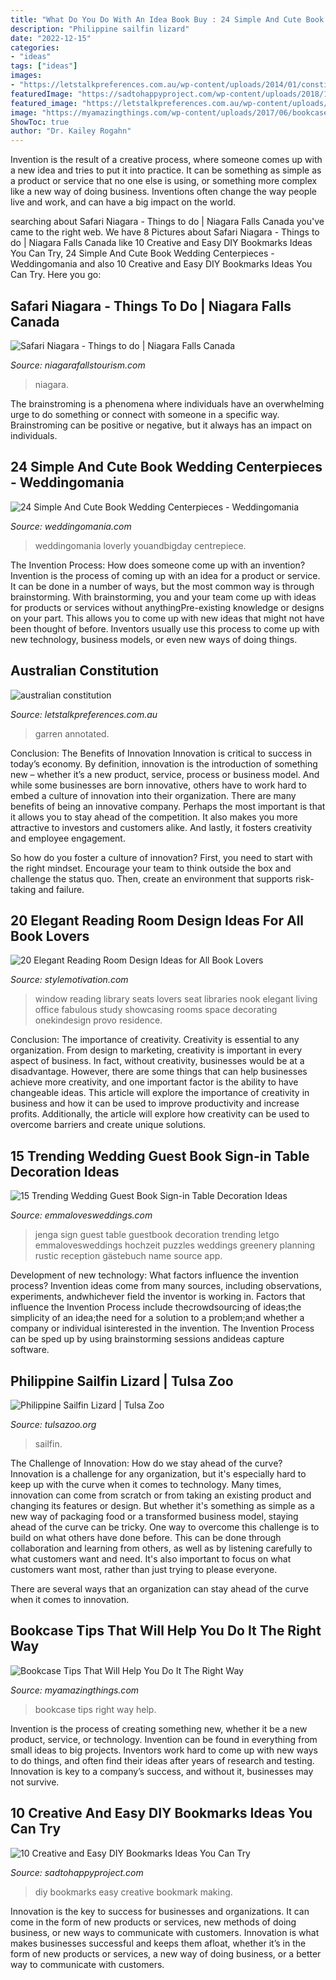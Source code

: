 ```yaml
---
title: "What Do You Do With An Idea Book Buy : 24 Simple And Cute Book Wedding Centerpieces"
description: "Philippine sailfin lizard"
date: "2022-12-15"
categories:
- "ideas"
tags: ["ideas"]
images:
- "https://letstalkpreferences.com.au/wp-content/uploads/2014/01/constitution6_samll-768x1024.jpg"
featuredImage: "https://sadtohappyproject.com/wp-content/uploads/2018/12/DIY-Bookmark-Making-Ideas-9.jpg"
featured_image: "https://letstalkpreferences.com.au/wp-content/uploads/2014/01/constitution6_samll-768x1024.jpg"
image: "https://myamazingthings.com/wp-content/uploads/2017/06/bookcase-tips-5.jpg"
ShowToc: true
author: "Dr. Kailey Rogahn"
---
```



Invention is the result of a creative process, where someone comes up with a new idea and tries to put it into practice. It can be something as simple as a product or service that no one else is using, or something more complex like a new way of doing business. Inventions often change the way people live and work, and can have a big impact on the world.

	

		
searching about Safari Niagara - Things to do | Niagara Falls Canada you've came to the right web. We have 8 Pictures about Safari Niagara - Things to do | Niagara Falls Canada like 10 Creative and Easy DIY Bookmarks Ideas You Can Try, 24 Simple And Cute Book Wedding Centerpieces - Weddingomania and also 10 Creative and Easy DIY Bookmarks Ideas You Can Try. Here you go:
		
    
## Safari Niagara - Things To Do | Niagara Falls Canada

<img loading=lazy src="http://www.niagarafallstourism.com/site/assets/files/2528/brown_bear.1400x0.jpg" onerror="this.onerror=null;this.src='https://tse1.mm.bing.net/th?id=OIP.a1H83XUA3_iAOTbmKarVEAHaE7&amp;pid=15.1';" alt="Safari Niagara - Things to do | Niagara Falls Canada">

_Source: niagarafallstourism.com_

>niagara. 

	

The brainstroming is a phenomena where individuals have an overwhelming urge to do something or connect with someone in a specific way. Brainstroming can be positive or negative, but it always has an impact on individuals.

    
## 24 Simple And Cute Book Wedding Centerpieces - Weddingomania

<img loading=lazy src="https://i.weddingomania.com/24-Elegant-Ideas-For-A-Book-Inspired-Wedding15.jpg" onerror="this.onerror=null;this.src='https://tse3.mm.bing.net/th?id=OIP.-m2qzu02VWDpYQAIEZ9CTQAAAA&amp;pid=15.1';" alt="24 Simple And Cute Book Wedding Centerpieces - Weddingomania">

_Source: weddingomania.com_

>weddingomania loverly youandbigday centrepiece. 

	

The Invention Process: How does someone come up with an invention?
Invention is the process of coming up with an idea for a product or service. It can be done in a number of ways, but the most common way is through brainstorming. With brainstorming, you and your team come up with ideas for products or services without anythingPre-existing knowledge or designs on your part. This allows you to come up with new ideas that might not have been thought of before. Inventors usually use this process to come up with new technology, business models, or even new ways of doing things.

    
## Australian Constitution

<img loading=lazy src="https://letstalkpreferences.com.au/wp-content/uploads/2014/01/constitution6_samll-768x1024.jpg" onerror="this.onerror=null;this.src='https://tse1.mm.bing.net/th?id=OIP.ZqVBqXpUOdABNicZ5CssigHaJ4&amp;pid=15.1';" alt="australian constitution">

_Source: letstalkpreferences.com.au_

>garren annotated. 

	

Conclusion: The Benefits of Innovation
Innovation is critical to success in today’s economy. By definition, innovation is the introduction of something new – whether it’s a new product, service, process or business model. And while some businesses are born innovative, others have to work hard to embed a culture of innovation into their organization.
There are many benefits of being an innovative company. Perhaps the most important is that it allows you to stay ahead of the competition. It also makes you more attractive to investors and customers alike. And lastly, it fosters creativity and employee engagement.

So how do you foster a culture of innovation? First, you need to start with the right mindset. Encourage your team to think outside the box and challenge the status quo. Then, create an environment that supports risk-taking and failure.

    
## 20 Elegant Reading Room Design Ideas For All Book Lovers

<img loading=lazy src="https://www.stylemotivation.com/wp-content/uploads/2014/02/20-Elegant-Reading-Room-Design-Ideas-for-All-Book-Lovers-14.jpg" onerror="this.onerror=null;this.src='https://tse4.mm.bing.net/th?id=OIP.GJLkqSgIuhN6V5mXtjO8SQHaKf&amp;pid=15.1';" alt="20 Elegant Reading Room Design Ideas for All Book Lovers">

_Source: stylemotivation.com_

>window reading library seats lovers seat libraries nook elegant living office fabulous study showcasing rooms space decorating onekindesign provo residence. 

	

Conclusion: The importance of creativity.
Creativity is essential to any organization. From design to marketing, creativity is important in every aspect of business. In fact, without creativity, businesses would be at a disadvantage. However, there are some things that can help businesses achieve more creativity, and one important factor is the ability to have changeable ideas. 
This article will explore the importance of creativity in business and how it can be used to improve productivity and increase profits. Additionally, the article will explore how creativity can be used to overcome barriers and create unique solutions.

    
## 15 Trending Wedding Guest Book Sign-in Table Decoration Ideas

<img loading=lazy src="http://emmalovesweddings.com/wp-content/uploads/2018/02/wedding-jenga-guest-book-sign-in-table-ideas.jpg" onerror="this.onerror=null;this.src='https://tse1.mm.bing.net/th?id=OIP.draL8KVJUa3uREQJtf5DgwHaJ4&amp;pid=15.1';" alt="15 Trending Wedding Guest Book Sign-in Table Decoration Ideas">

_Source: emmalovesweddings.com_

>jenga sign guest table guestbook decoration trending letgo emmalovesweddings hochzeit puzzles weddings greenery planning rustic reception gästebuch name source app. 

	

Development of new technology: What factors influence the invention process?
Invention ideas come from many sources, including observations, experiments, andwhichever field the inventor is working in. Factors that influence the Invention Process include thecrowdsourcing of ideas;the simplicity of an idea;the need for a solution to a problem;and whether a company or individual isinterested in the invention. The Invention Process can be sped up by using brainstorming sessions andideas capture software.

    
## Philippine Sailfin Lizard | Tulsa Zoo

<img loading=lazy src="https://tulsazoo.org/wp-content/uploads/2020/04/Philippine-Sailfin-Lizard-Thumbnail.jpg" onerror="this.onerror=null;this.src='https://tse2.mm.bing.net/th?id=OIP.o9O_zEIzjvZIcZWBOlr2IQHaHa&amp;pid=15.1';" alt="Philippine Sailfin Lizard | Tulsa Zoo">

_Source: tulsazoo.org_

>sailfin. 

	

The Challenge of Innovation: How do we stay ahead of the curve?
Innovation is a challenge for any organization, but it's especially hard to keep up with the curve when it comes to technology. Many times, innovation can come from scratch or from taking an existing product and changing its features or design. But whether it's something as simple as a new way of packaging food or a transformed business model, staying ahead of the curve can be tricky.
One way to overcome this challenge is to build on what others have done before. This can be done through collaboration and learning from others, as well as by listening carefully to what customers want and need. It's also important to focus on what customers want most, rather than just trying to please everyone.

There are several ways that an organization can stay ahead of the curve when it comes to innovation.

    
## Bookcase Tips That Will Help You Do It The Right Way

<img loading=lazy src="https://myamazingthings.com/wp-content/uploads/2017/06/bookcase-tips-5.jpg" onerror="this.onerror=null;this.src='https://tse2.mm.bing.net/th?id=OIP.8XgUEcfWK8chj4jdBsxxbwHaLo&amp;pid=15.1';" alt="Bookcase Tips That Will Help You Do It The Right Way">

_Source: myamazingthings.com_

>bookcase tips right way help. 

	

Invention is the process of creating something new, whether it be a new product, service, or technology. Invention can be found in everything from small ideas to big projects. Inventors work hard to come up with new ways to do things, and often find their ideas after years of research and testing. Innovation is key to a company’s success, and without it, businesses may not survive.

    
## 10 Creative And Easy DIY Bookmarks Ideas You Can Try

<img loading=lazy src="https://sadtohappyproject.com/wp-content/uploads/2018/12/DIY-Bookmark-Making-Ideas-9.jpg" onerror="this.onerror=null;this.src='https://tse4.mm.bing.net/th?id=OIP.gdEuU1mnl11xY5tUrLq1GAHaJ3&amp;pid=15.1';" alt="10 Creative and Easy DIY Bookmarks Ideas You Can Try">

_Source: sadtohappyproject.com_

>diy bookmarks easy creative bookmark making. 

	

Innovation is the key to success for businesses and organizations. It can come in the form of new products or services, new methods of doing business, or new ways to communicate with customers. Innovation is what makes businesses successful and keeps them afloat, whether it’s in the form of new products or services, a new way of doing business, or a better way to communicate with customers.

